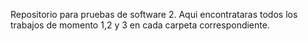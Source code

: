 Repositorio para pruebas de software 2. 
Aqui encontrataras todos los trabajos de momento 1,2 y 3 en cada carpeta correspondiente. 
